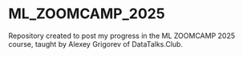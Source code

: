 # ML_ZOOMCAMP_2025
Repository created to post my progress in the ML ZOOMCAMP 2025 course, taught by Alexey Grigorev of DataTalks.Club.
